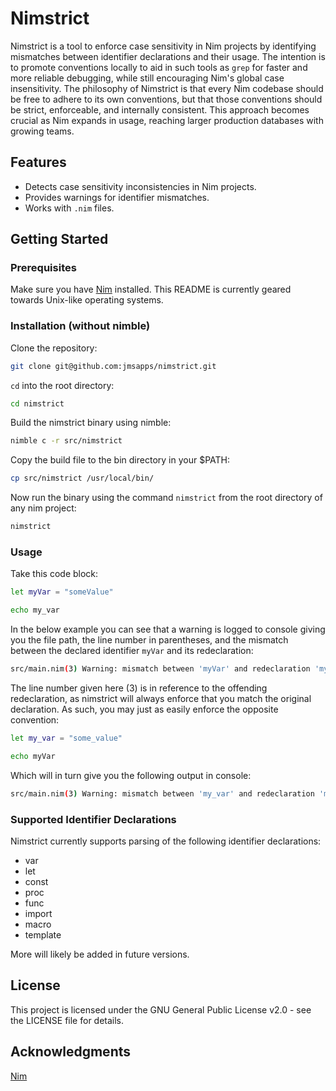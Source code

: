# Nimstrict

Nimstrict is a tool to enforce case sensitivity in Nim projects by identifying mismatches between identifier declarations and their usage. The intention is to promote conventions locally to aid in such tools as `grep` for faster and more reliable debugging, while still encouraging Nim's global case insensitivity. The philosophy of Nimstrict is that every Nim codebase should be free to adhere to its own conventions, but that those conventions should be strict, enforceable, and internally consistent. This approach becomes crucial as Nim expands in usage, reaching larger production databases with growing teams.

## Features

- Detects case sensitivity inconsistencies in Nim projects.
- Provides warnings for identifier mismatches.
- Works with `.nim` files.

## Getting Started

### Prerequisites

Make sure you have [Nim](https://nim-lang.org/install.html) installed. This README is currently geared towards Unix-like operating systems.

### Installation (without nimble)

Clone the repository:

```bash
git clone git@github.com:jmsapps/nimstrict.git
```

`cd` into the root directory:

```bash
cd nimstrict
```

Build the nimstrict binary using nimble:

```bash
nimble c -r src/nimstrict
```

Copy the build file to the bin directory in your $PATH:

```bash
cp src/nimstrict /usr/local/bin/
```

Now run the binary using the command `nimstrict` from the root directory of any nim project:

```bash
nimstrict
```

### Usage

Take this code block:

```bash
let myVar = "someValue"

echo my_var
```

In the below example you can see that a warning is logged to console giving you the file path, the line number in parentheses, and the mismatch between the declared identifier `myVar` and its redeclaration:

```bash
src/main.nim(3) Warning: mismatch between 'myVar' and redeclaration 'my_var' [IncorrectCase]
```

The line number given here (3) is in reference to the offending redeclaration, as nimstrict will always enforce that you match the original declaration. As such, you may just as easily enforce the opposite convention:

```bash
let my_var = "some_value"

echo myVar
```

Which will in turn give you the following output in console:

```bash
src/main.nim(3) Warning: mismatch between 'my_var' and redeclaration 'myVar' [IncorrectCase]
```

### Supported Identifier Declarations

Nimstrict currently supports parsing of the following identifier declarations:

- var
- let
- const
- proc
- func
- import
- macro
- template

More will likely be added in future versions.

## License

This project is licensed under the GNU General Public License v2.0 - see the LICENSE file for details.

## Acknowledgments

[Nim](https://nim-lang.org/install.html)
